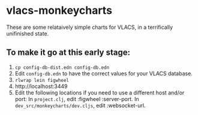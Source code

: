 # vlacs-monkeycharts

These are some relataively simple charts for VLACS, in a terrifically
unifinished state.

## To make it go at this early stage:

1. ```cp config-db-dist.edn config-db.edn```
1. Edit ```config-db.edn``` to have the correct values for your VLACS database.
1. ```rlwrap lein figwheel```
1. http://localhost:3449
  1. Edit the following locations if you need to use a different host and/or port:
  In ```project.clj```, edit :figwheel :server-port.
  In ```dev_src/monkeycharts/dev.cljs```, edit :websocket-url.
